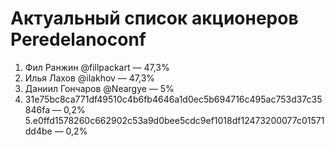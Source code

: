 # Актуальный список акционеров Peredelanoconf

1. Фил Ранжин @fillpackart — 47,3%
2. Илья Лахов @ilakhov — 47,3%
3. Даниил Гончаров @Neargye — 5%
4. 31e75bc8ca771df49510c4b6fb4646a1d0ec5b694716c495ac753d37c35846fa — 0,2%
5.e0ffd1578260c662902c53a9d0bee5cdc9ef1018df12473200077c01571dd4be — 0,2%
